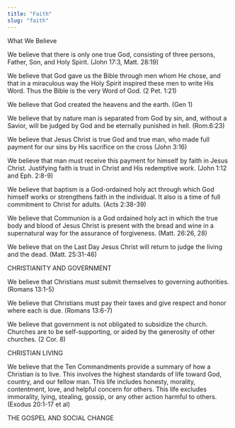 ```yaml
---
title: "Faith"
slug: "faith"
---
```

What We Believe

We believe that there is only one true God, consisting of three persons, Father, Son, and Holy Spirit. (John 17:3, Matt. 28:19)

We believe that God gave us the Bible through men whom He chose, and that in a miraculous way the Holy Spirit inspired these men to write His Word. Thus the Bible is the very Word of God. (2 Pet. 1:21)

We believe that God created the heavens and the earth. (Gen 1)

We believe that by nature man is separated from God by sin, and, without a Savior, will be judged by God and be eternally punished in hell. (Rom.6:23)

We believe that Jesus Christ is true God and true man, who made full payment for our sins by His sacrifice on the cross (John 3:16)

We believe that man must receive this payment for himself by faith in Jesus Christ. Justifying faith is trust in Christ and His redemptive work. (John 1:12 and Eph. 2:8-9)

We believe that baptism is a God-ordained holy act through which God himself works or strengthens faith in the individual. It also is a time of full commitment to Christ for adults. (Acts 2:38-39)

We believe that Communion is a God ordained holy act in which the true body and blood of Jesus Christ is present with the bread and wine in a supernatural way for the assurance of forgiveness. (Matt. 26:26, 28)

We believe that on the Last Day Jesus Christ will return to judge the living and the dead. (Matt. 25:31-46)

CHRISTIANITY AND GOVERNMENT

We believe that Christians must submit themselves to governing authorities. (Romans 13:1-5)

We believe that Christians must pay their taxes and give respect and honor where each is due. (Romans 13:6-7)

We believe that government is not obligated to subsidize the church. Churches are to be self-supporting, or aided by the generosity of other churches. (2 Cor. 8)

CHRISTIAN LIVING

We believe that the Ten Commandments provide a summary of how a Christian is to live. This involves the highest standards of life toward God, country, and our fellow man. This life includes honesty, morality, contentment, love, and helpful concern for others. This life excludes immorality, lying, stealing, gossip, or any other action harmful to others. (Exodus 20:1-17 et al)

THE GOSPEL AND SOCIAL CHANGE